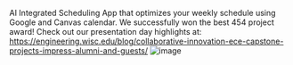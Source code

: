 AI Integrated Scheduling App that optimizes your weekly schedule using Google and Canvas calendar. 
We successfully won the best 454 project award! Check out our presentation day highlights at: https://engineering.wisc.edu/blog/collaborative-innovation-ece-capstone-projects-impress-alumni-and-guests/
![image](https://github.com/user-attachments/assets/94d927cc-bab9-43ba-a2ef-c3cbf5308049)
